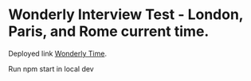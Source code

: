 # Wonderly Interview Test - London, Paris, and Rome current time.

Deployed link [Wonderly Time](https://wonderly-time.netlify.app/).

Run npm start in local dev

